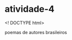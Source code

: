 # atividade-4
<! DOCTYPE html>
<html>
<head>
<title> repositorio para realização da atividade. </title>
</head>
<body> 
 poemas de autores brasileiros 
 </body>
 </html>
